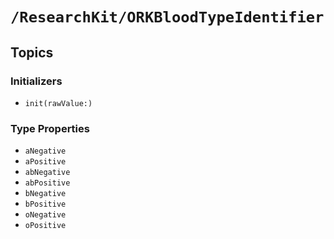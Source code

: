 # ``/ResearchKit/ORKBloodTypeIdentifier``

<!-- The content below this line is auto-generated and is redundant. You should either incorporate it into your content above this line or delete it. -->

## Topics

### Initializers

- ``init(rawValue:)``

### Type Properties

- ``aNegative``
- ``aPositive``
- ``abNegative``
- ``abPositive``
- ``bNegative``
- ``bPositive``
- ``oNegative``
- ``oPositive``